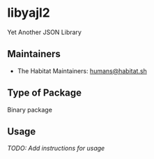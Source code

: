 # libyajl2

Yet Another JSON Library

## Maintainers

* The Habitat Maintainers: <humans@habitat.sh>

## Type of Package

Binary package

## Usage

*TODO: Add instructions for usage*
